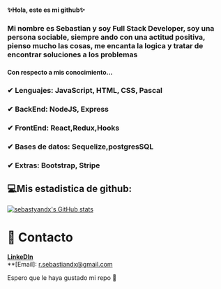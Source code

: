 <h4 aling="center">✨Hola, este es mi github✨</h4>
<h3>Mi nombre es Sebastian y soy Full Stack Developer, soy una persona sociable, siempre ando con una actitud positiva, pienso mucho las cosas, me encanta la logica y tratar de encontrar soluciones a los problemas<h3>

<h4>Con respecto a mis conocimiento...  </h4>
<h3> ✔ Lenguajes: JavaScript, HTML, CSS, Pascal</h3>
<h3> ✔ BackEnd: NodeJS, Express</h3>
<h3> ✔ FrontEnd: React,Redux,Hooks </h3>
<h3> ✔ Bases de datos: Sequelize,postgresSQL</h3>
<h3> ✔ Extras: Bootstrap, Stripe</h3>


<h2>💻Mis estadistica de github:</h2>
  
 [![sebastyandx's GitHub stats](https://github-readme-stats.vercel.app/api?username=Sebastyandx)](https://github.com/anuraghazra/github-readme-stats)


  # 📩 Contacto
**[LinkeDln](https://www.linkedin.com/in/sebastian-rodriguez-080853208/)** <br>
**[Email]: r.sebastiandx@gmail.com


  Espero que le haya gustado mi repo 🙌
